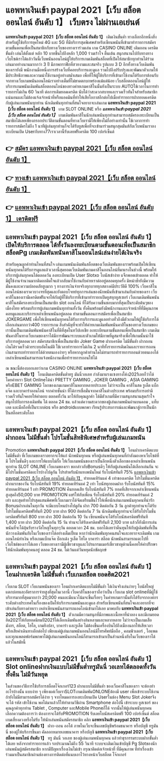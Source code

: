 # แอพหาเงินเข้า paypal 2021【เว็บ สล็อต ออนไลน์ อันดับ 1】  เว็บตรง ไม่ผ่านเอเย่นต์

**แอพหาเงินเข้า paypal 2021【เว็บ สล็อต ออนไลน์ อันดับ 1】** เติมเงินขั้นต่ำ  ทางเลือกอีกหนึ่งสิ่งสำหรับผู้ใช้บริการยุคใหม่ 4G และ 5G ที่มีบริการสุดพิเศษสำหรับเซียนพนันที่เข้ามาทำรายการสมัครตามขั้นตอนเพื่อเป็นสมาชิกกับทางเว็บของทางเราร่วมเล่น เกม CASINO ONLINE เติมถอน เครดิตขั้นต่ำ เล่นได้ตั้งแต่ หลัก 10 บาทขึ้นไปถึงหลัก 1,000 ร่วมเร้าใจ ตื่นเต้น สนุกสนานไปกับทางทางเว็บไซต์เราได้แล้ววันนี้เว็บพนันออนไลน์ผู้ให้บริการเกมเดิมพันสล็อตที่เปิดให้สมาชิกทุกท่านได้ร่วมเล่นมาอย่างนานมากกว่า 3 ปี มีภาพกราฟิกที่สวยงามและสมจริง รูปแบบ 3 D
อีกทั้งทางเว็บเดิมพันของเรายังมี พนักงานมือหนึ่งการสร้างเว็บที่คอยบริการและดูแล  รวมไปถึงปรับปรุงและพัฒนาตัวเกมให้มีประสิทธิภาพและความน่าใช้งานอยู่อย่างสม่ำเสมอ เพื่อที่ให้ผู้ใช้บริการที่เข้ามาใช้งานได้รับการต้อนรับจากทางเว็บเกมพนันออนไลน์เราอย่างเต็มที่ไม่ขาดตกบกพร่องแม้แต่น้อย เว็บสล็อตออนไลน์ผู้ให้บริการเกมพนันเดิมพันสล็อตออนไลน์ของทางค่ายเกมคาสิโนนั้นยังเป็นระบบ AUTOใช้เวลาในการทำรายการไม่เกิน 60 วินาที ต่อการเติมยอดเครดิต นับได้ว่าสะดวกสบายและรวดเร็วทันใจสำหรับสมาชิกแน่นอนและไม่ต้องแจ้งเจ้าหน้าที่หรือแอดมินที่ทำให้เสียโอกาสอีกต่อไปเมื่อทำรายการฝากยอดเครดิตกับผู้เล่นเกมพนันทุกท่าน
นักเดิมพันทุกท่านที่สนใจอยากจะเล่นเกม **แอพหาเงินเข้า paypal 2021【เว็บ สล็อต ออนไลน์ อันดับ 1】** เกม SLOT ONLINE หรือ ***แอพหาเงินเข้า paypal 2021【เว็บ สล็อต ออนไลน์ อันดับ 1】*** เกมเดิมพันคาสิโนนักเล่นพนันทุกท่านสามารถสมัครลงทะเบียนเป็นสมาชิกได้เลยเพียงกรอกประวัติตามขั้นตอนที่ทางเว็บเรามีให้เพียงไม่กี่อย่างเท่านั้น ใช้เวลาการทำรายการสมัครไม่ถึง 1 นาทีผู้เล่นทุกท่านก็จะได้รับยูสเพื่อที่จะเข้ามาร่วมสนุกสุดมันส์กับเว็บพนันเราลงทะเบียนเปิด Userกับทาง77เราเวลานี้รับเลยฟรีเครดิต 100 เปอร์เซ็นต์ 

## 👉 [สมัคร แอพหาเงินเข้า paypal 2021【เว็บ สล็อต ออนไลน์ อันดับ 1】](https://archa888.com/)
## 👉 [ทางเข้า แอพหาเงินเข้า paypal 2021【เว็บ สล็อต ออนไลน์ อันดับ 1】](https://archa888.com/)
## 👉 [แอพหาเงินเข้า paypal 2021【เว็บ สล็อต ออนไลน์ อันดับ 1】 เครดิตฟรี](https://archa888.com/)

## แอพหาเงินเข้า paypal 2021【เว็บ สล็อต ออนไลน์ อันดับ 1】 เปิดให้บริการตลอด ได้ทั้งวันลงทะเบียนตามขั้นตอนเพื่อเป็นสมาชิก สล็อตPg เกมเดิมพันพนันคาสิโนออนไลน์เล่นง่ายได้เงินจริง

สำหรับคุณลูกค้าท่านไหนที่สนใจ เล่นเกมพนันเดิมพันสล็อตของเว็บเดิมพันของเราพร้อมเปิดให้เซียนพนันทุกคนได้รับการดูแลแล้วเวลานี้สุดยอดเว็บเดิมพันเกมคาสิโนออนไลน์ที่มาแรงในช่วงนี้ พร้อมให้บริการผู้เล่นทุกคนได้ตลอดวัน ลงทะเบียนเปิด User Slotxo โบนัสเข้าง่าย แจ็กพอตเข้าตลอด ทำให้มีผู้ใช้งานจำนวนมากติดอกติดใจแล้วกลับมาใช้งานกับค่ายเราต่ออยู่ตลอดทุกครั้ง มิหนำซ้ำยังมีความมั่นคงและความปลอดภัยสูงมาก ๆ ทางการเงินจ่ายจริงทุกบาททุกสตางค์มีประวัติดี 100% เว็บคาสิโนออนไลน์ของเราควบวงจรที่สุดและยังตอบโจทย์ทุกการเล่นของนักพนันที่เข้ามาเล่นกับค่ายของเรา
เว็บคาสิโนของเรามีเครดิตฟรีแจกให้กับผู้ที่ใช้บริการที่เข้ามาทำรายกเปิดยูสทุกยูสเซอร์ เว็บเกมเดิมพันพนันคาสิโนสมัครลงทะเบียนเป็นสมาชิก slot ออนไลน์ ที่ได้รับความชื่นชอบมากที่สุดเป็นระดับต้นๆของเมืองไทย พร้อมบริการผู้เล่นเกมพนันทุกท่านทั้งวัน ทั้งคืนพร้อมยังมีพนักงานและเจ้าหน้าที่ที่มีคุณภาพคอยดูแลและบริการเหล่าเซียนพนันอยู่ตลอด ทำตามขั้นตอนการสมัครเพื่อเป็นสมาชิก JOKERGAME เพื่อให้เซียนพนันทุกคนได้รับการบริการและดูแลอย่างทั่วถึงมีตัวเกมให้ผู้ใช้บริการได้เลือกเล่นมากกว่า400 รายการเกม
สิ่งสำคัญที่จะทำให้ค่ายเกมเดิมพันพนันคาสิโนของทางเว็บเกมของเรานั้นเป็นเกมเดิมพันพนันคาสิโนที่ดีที่สุดในทวีปเอเชีย ลงทะเบียนตามขั้นตอนเพื่อเป็นสมาชิก  เกมเดิมพันคาสิโนทางเว็บเกมของเราได้มีการพัฒนาระบบและตัวเกมให้มีภาพที่ดูสมจริงเพื่อให้เกมนั้นน่าใช้บริการอยู่ตลอดเวลา สมัครสมาชิกเพื่อเป็นสมาชิก Joker Game ฝากเครดิต ไม่มีขั้นต่ำ ฝากถอน เงินได้รวดเร็วด้วยระบบอัตโนมัติ ใช้เวลาทำรายการไม่เกิน 2 นาทีทั้งรายการเติมเงินและรายการถอนเงินสามารถทำรายการได้ด้วยตนเองง่ายๆ หรือหากลูกค้าท่านใดไม่สามารถทำรายการถอนด้วยตนเองได้เหล่าเซียนพนันสามารถแจ้งพนักงานเพื่อทำรายการถอนให้ได้

ณ ขณะนี้ต้องบอกเลยว่าเกม CASINO ONLINE **แอพหาเงินเข้า paypal 2021【เว็บ สล็อต ออนไลน์ อันดับ 1】** โอนเติมเครดิตขั้นต่ำทรู มันนี่วอเลท กำลังมาแรงแซงทางโค้ง2021เลยก็ว่าได้โดยค่ายเรา Slot Onlineได้นำ PRETTY GAMING , JOKER GAMING , ASIA GAMING หรือEBET GAMING โลกของเกมเกมคาสิโนหลากหลายประเภท ไม่ว่าจะเป็น คาสิโนสด รูเล็ต แบ็กแจ๊ค และบาคาร่าออนไลน์ จากค่ายชั้นนำ ที่ได้การเชื่อมั่นจากคาสิโนต่างประเทศ พร้อมบริการอย่าดีรวดเร็วทันใจคอยให้คำตอบ ตลอดทั้งวัน มาให้กับคุณลูกค้า ได้มีตัวเกมที่มีความสนุกสนานสุดเร้าใจสนุกไปกับการลงเดิมพัน ได้ ตลอด 24 ชม. แล้วแต่ความสะดวกของผู้เล่นเกมพนันผ่านบนคอม , แท็บเลต และมือถือที่เป็นระบบios หรือ androidแบบพกพา เรียนรู้ประสบการณ์และพัฒนาสู่การเป็นนักปั่นสล็อตระดับโลก

## แอพหาเงินเข้า paypal 2021【เว็บ สล็อต ออนไลน์ อันดับ 1】 ฝากถอน ไม่มีขั้นต่ำ โปรโมชั่นสิทธิพิเศษสำหรับผู้เล่นเกมพนัน

 Promotion  **แอพหาเงินเข้า paypal 2021【เว็บ สล็อต ออนไลน์ อันดับ 1】** โอนฝากเครดิตแบบไม่มีขั้นต่ำ ที่เว็บเกมของเราอยากจะให้แก่  นักพนันทุกคน หรือผู้เล่นพนันทุกคนที่กำลังมองหาเว็บไซต์ที่มี โปรโมชั่นดีๆ และการให้แบบไม่กั๊ก ให้เว็บเกมพนันของเราเป็นอีกหนึ่งตัวเลือกของเหล่าเซียนพนันทุกท่าน SLOT ONLINE เว็บเกมของเรา ขอกล่าวกับBonusดีๆ ให้กับผู้เล่นพนันได้เลือกเล่นกัน จะมีโปรโมชั่นเครดิตอะไรบ้างไปดูกัน
โปรสำหรับนักแทงพนันใหม่ รับโบนัสทันที 75% [แอพหาเงินเข้า paypal 2021【เว็บ สล็อต ออนไลน์ อันดับ 1】](https://archa888.com/) ทำยอดเทิร์นแค่ 4 เท่าของเครดิต
โปรโมชั่นเครดิตฝากแรกของวัน รับโบนัสทันที 19% ทำยอดเทิร์นแค่ 2 เท่า
โบนัสทุกยอดฝาก รับโบนัสทันที 15% ทำยอดเทิร์นแค่ 1 เท่า
 PROMOTION คืนยอดเสีย รับโบนัสทันที 7% ยอดที่เสียจากเหล่าเซียนพนัน สูงสุดถึง50,000 บาท
 PROMOTION แชร์ให้กับเพื่อน รับโบนัสทันที 20% ทำยอดเทิร์นแค่ 2 เท่า
และสุดท้ายโปรสุดแสนพิศษที่เว็บเกมเราได้จัดเตรียมขึ้นไว้ให้เพื่อนักเล่นเกมพนันทุกคนที่น่ารัก Bonusฝากเล่นในทุกวัน จะมีแบบไหนบ้างไปดูกัน
ฝาก 700 ติดต่อกัน 3 วัน ลูกค้าทุกท่านจะได้รับโปรโมชั่นเครดิตฟรีทันที 200 บาท
ฝาก 900 ติดต่อกัน 7 วัน นักเดิมพันทุกท่านจะได้รับโปรโมชั่นเครดิตฟรีทันที 800 บาท
ฝาก 300 ติดต่อกัน 10 วัน เซียนพนันจะได้รับโบนัสเครดิตฟรีทันที 1,400 บาท
ฝาก 300 ติดต่อกัน 15 วัน ท่านจะได้รับเครดิตฟรีทันที 2,100 บาท
แล้วก็ยังมีการเล่นพนันที่จะได้ลุ้นรับรางวัลใหญ่ในทุกๆวัน ตลอดเวลา 24 ชม. บอกได้เลยว่าคืนทุนให้กับผู้เดิมพันที่เป็นนักวางเดิมพันกับในเว็บของเราได้อย่างเต็มเปี่ยม หากว่านักเดิมพันทุกคนสนใจและอยากจะเดิมพัน เกมออนไลน์ทำเงิน หรือเกมแบ็กแจ๊ค ป๊อกเด้ง รูเล็ต ไฮโล บาคาร่า สล็อต นักพนันสามารถแตะไปที่เว็บไซต์ของเราได้เลย เว็บของทางเรามีผู้เชี่ยวชาญและโปรแกรมเมอร์เชี่ยวชาญด้านนี้คอยให้คำปรึกษาให้นักเดิมพันทุกคนอยู่ ตลอด 24 ชม. ไม่เว้นแต่วันหยุดนักขัตฤกษ์

## แอพหาเงินเข้า paypal 2021【เว็บ สล็อต ออนไลน์ อันดับ 1】 โอนฝากเครดิต ไม่มีขั้นต่ำ  เว็บเกมสล็อต ยอดฮิต2021

เว็บเกม SLOT เว็บเกมพนันของเรา โอนฝากเครดิตแบบไม่มีขั้นต่ำ ได้เงินจริงเล่นง่ายๆ โบนัสใหญ่แตกบ่อยและอัตราการจ่ายสูงที่สุดในเวลานี้ เว็บคาสิโนของเราถือว่าเป็น เว็บเกม slot onlineที่มีผู้ใช้บริการมากที่สุดมากกว่า 20,000 คนและมีแนวโน้มจะขึ้นเรื่อยๆ ในค่ายเกมเรานั้นยังได้รับจากองค์กรระดับต่างประเทศในเรื่องของเปิดให้บริการเกมพนันและดูแล สำหรับเซียนพนันที่สนใจและอยากที่จะเข้าเล่นกับทางค่ายเรา เหล่าเซียนพนันสามารถแอดไลน์เข้ามาได้เลย
	มาพบกับ **แอพหาเงินเข้า paypal 2021【เว็บ สล็อต ออนไลน์ อันดับ 1】** ตัวเกมมีความสนุกที่มีภาพและเนื้อหาที่น่าลอง และมีเกมยอดฮิต2021ให้กับยอดนิยมปี2021ได้เลือกเดิมพันอย่างล้นหลามและหลากหลาย  ไม่ว่าจะเป็นเกมเสือมังกร, สล็อต, ไฮโล, เกมยิงปลา, บาคาร่า และรูเล็ต ไม่ต้องขึ้นเครื่องบินไปถึงเมืองนอกให้เสียเวลา หรือเสียค่าเดินทางอีกต่อไป เพียงแค่ผู้เล่นเกมพนันออนไลน์มีโทรศัพท์มือถือ , คอมพิวเตอร์ , ไอแพด และทุกแพลตฟอร์มพกพาได้ผู้เล่นเกมพนันออนไลน์ก็สามารถเข้ามาเป็นส่วนหนึ่งกับในเว็บของเราได้แล้วในสมัยนี้

## แอพหาเงินเข้า paypal 2021【เว็บ สล็อต ออนไลน์ อันดับ 1】 Slot onlineฝากเงินแบบไม่มีขั้นต่ำทรูมันนี่ วอเลทได้ตลอดทั้งวันทั้งคืน ไม่มีวันหยุด

ในส่วนของวิธีการใช้บริการสล็อตโจ๊กเกอร์123 ฝากแบบไม่มีขั้นต่ำ ของเว็บคาสิโนของเรา จะต้องทำอะไรบ้างนั้น แบบง่าย ๆ เพียงแค่เว็บเราSLOTเกมเดิมพันONLONEต้องมี user เพื่อเข้าระบบใช้งาน ถ้ายังไม่มีสามารถสมัครได้ง่าย ๆ จากโหมดการลงทะเบียนเปิด Userในช่อง Menu Slot Jokerจึงจะได้ รหัส เข้าใช้งาน พอได้มาแล้วก็ให้ทำตามวิธีผ่าน Smartphone ต่อไปนี้
เข้าระบบ ยูสเซอร์  ของคุณลูกค้าทุกท่าน Tablet , Computer และMobile Phoneก็ได้
จากนั้นให้ผู้เล่นพนันทุกคนเลือกความต้องการว่า ต้องการจะได้รับPROMOTION รับเลยโบนัสเครดิตฟรี 100 เปอร์เซ็นต์ สล็อตเกมเสี่ยงดวงหรือไม่รับ
ให้นักเล่นพนันสมัครสมาชิก คลิก **แอพหาเงินเข้า paypal 2021【เว็บ สล็อต ออนไลน์ อันดับ 1】** ฝาก-ถอน ออโต้ ภาพในเว็บจะขึ้นเลขบัญชีพร้อมธนาคาร หรือบัญชี ทรูมันนี่ ของผู้ให้บริการขึ้นมา
คัดลอกหมายเลขธนาคาร หรือบัญชี **แอพหาเงินเข้า paypal 2021【เว็บ สล็อต ออนไลน์ อันดับ 1】** ทรู มันนี่ วอเลท ของผู้เล่นเกมพนันทุกคน แล้วทำธุรกรรมระบบฝากขั้นต่ำได้เลย
หลังจากทำรายการแล้ว รอประมาณไม่ถึง 55 วินาที ระบบจะเติมเงินเข้าบัญชี Pg Slotของนักเล่นพนันผู้สมัครสมาชิก
หากมีปัญหาเรื่องเงินไม่เข้า กรุณาติดต่อเจ้าหน้าที่ ที่มีคุณภาพ ที่ทำเรื่องเข้าร่วมมาเป็นสมาชิกผ่านช่องทางการติดต่อที่แนบเอาไว้ทางหน้าเว็บสล็อต โจ๊กเกอร์


